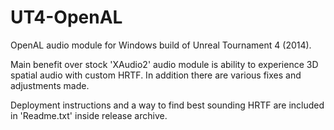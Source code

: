 # UT4-OpenAL

OpenAL audio module for Windows build of Unreal Tournament 4 (2014).

Main benefit over stock 'XAudio2' audio module is ability to experience 3D spatial audio with custom HRTF.
In addition there are various fixes and adjustments made.

Deployment instructions and a way to find best sounding HRTF are included in 'Readme.txt' inside release archive.
